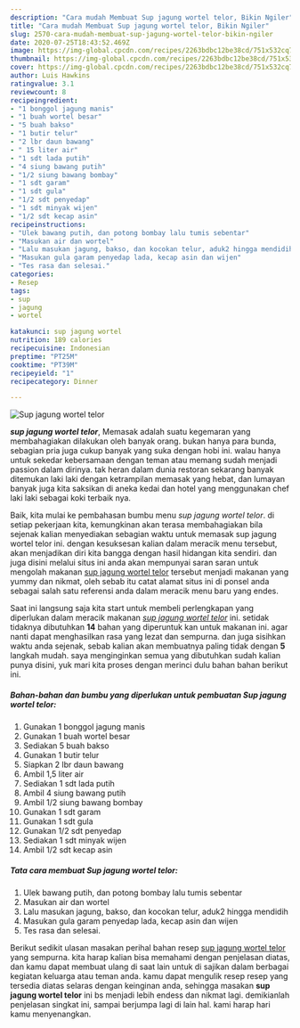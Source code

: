 ```yaml
---
description: "Cara mudah Membuat Sup jagung wortel telor, Bikin Ngiler"
title: "Cara mudah Membuat Sup jagung wortel telor, Bikin Ngiler"
slug: 2570-cara-mudah-membuat-sup-jagung-wortel-telor-bikin-ngiler
date: 2020-07-25T18:43:52.469Z
image: https://img-global.cpcdn.com/recipes/2263bdbc12be38cd/751x532cq70/sup-jagung-wortel-telor-foto-resep-utama.jpg
thumbnail: https://img-global.cpcdn.com/recipes/2263bdbc12be38cd/751x532cq70/sup-jagung-wortel-telor-foto-resep-utama.jpg
cover: https://img-global.cpcdn.com/recipes/2263bdbc12be38cd/751x532cq70/sup-jagung-wortel-telor-foto-resep-utama.jpg
author: Luis Hawkins
ratingvalue: 3.1
reviewcount: 8
recipeingredient:
- "1 bonggol jagung manis"
- "1 buah wortel besar"
- "5 buah bakso"
- "1 butir telur"
- "2 lbr daun bawang"
- " 15 liter air"
- "1 sdt lada putih"
- "4 siung bawang putih"
- "1/2 siung bawang bombay"
- "1 sdt garam"
- "1 sdt gula"
- "1/2 sdt penyedap"
- "1 sdt minyak wijen"
- "1/2 sdt kecap asin"
recipeinstructions:
- "Ulek bawang putih, dan potong bombay lalu tumis sebentar"
- "Masukan air dan wortel"
- "Lalu masukan jagung, bakso, dan kocokan telur, aduk2 hingga mendidih"
- "Masukan gula garam penyedap lada, kecap asin dan wijen"
- "Tes rasa dan selesai."
categories:
- Resep
tags:
- sup
- jagung
- wortel

katakunci: sup jagung wortel 
nutrition: 189 calories
recipecuisine: Indonesian
preptime: "PT25M"
cooktime: "PT39M"
recipeyield: "1"
recipecategory: Dinner

---
```



![Sup jagung wortel telor](https://img-global.cpcdn.com/recipes/2263bdbc12be38cd/751x532cq70/sup-jagung-wortel-telor-foto-resep-utama.jpg)

<b><i>sup jagung wortel telor</i></b>, Memasak adalah suatu kegemaran yang membahagiakan dilakukan oleh banyak orang. bukan hanya para bunda, sebagian pria juga cukup banyak yang suka dengan hobi ini. walau hanya untuk sekedar kebersamaan dengan teman atau memang sudah menjadi passion dalam dirinya. tak heran dalam dunia restoran sekarang banyak ditemukan laki laki dengan ketrampilan memasak yang hebat, dan lumayan banyak juga kita saksikan di aneka kedai dan hotel yang menggunakan chef laki laki sebagai koki terbaik nya.



Baik, kita mulai ke pembahasan bumbu menu <i>sup jagung wortel telor</i>. di setiap pekerjaan kita, kemungkinan akan terasa membahagiakan bila sejenak kalian menyediakan sebagian waktu untuk memasak sup jagung wortel telor ini. dengan kesuksesan kalian dalam meracik menu tersebut, akan menjadikan diri kita bangga dengan hasil hidangan kita sendiri. dan juga disini melalui situs ini anda akan mempunyai saran saran untuk mengolah makanan <u>sup jagung wortel telor</u> tersebut menjadi makanan yang yummy dan nikmat, oleh sebab itu catat alamat situs ini di ponsel anda sebagai salah satu referensi anda dalam meracik menu baru yang endes.


Saat ini langsung saja kita start untuk membeli perlengkapan yang diperlukan dalam meracik makanan <u><i>sup jagung wortel telor</i></u> ini. setidak tidaknya dibutuhkan <b>14</b> bahan yang diperuntuk kan untuk makanan ini. agar nanti dapat menghasilkan rasa yang lezat dan sempurna. dan juga sisihkan waktu anda sejenak, sebab kalian akan membuatnya paling tidak dengan <b>5</b> langkah mudah. saya menginginkan semua yang dibutuhkan sudah kalian punya disini, yuk mari kita proses dengan merinci dulu bahan bahan berikut ini.

<!--inarticleads1-->

##### Bahan-bahan dan bumbu yang diperlukan untuk pembuatan Sup jagung wortel telor:

1. Gunakan 1 bonggol jagung manis
1. Gunakan 1 buah wortel besar
1. Sediakan 5 buah bakso
1. Gunakan 1 butir telur
1. Siapkan 2 lbr daun bawang
1. Ambil  1,5 liter air
1. Sediakan 1 sdt lada putih
1. Ambil 4 siung bawang putih
1. Ambil 1/2 siung bawang bombay
1. Gunakan 1 sdt garam
1. Gunakan 1 sdt gula
1. Gunakan 1/2 sdt penyedap
1. Sediakan 1 sdt minyak wijen
1. Ambil 1/2 sdt kecap asin




<!--inarticleads2-->

##### Tata cara membuat Sup jagung wortel telor:

1. Ulek bawang putih, dan potong bombay lalu tumis sebentar
1. Masukan air dan wortel
1. Lalu masukan jagung, bakso, dan kocokan telur, aduk2 hingga mendidih
1. Masukan gula garam penyedap lada, kecap asin dan wijen
1. Tes rasa dan selesai.




Berikut sedikit ulasan masakan perihal bahan resep <u>sup jagung wortel telor</u> yang sempurna. kita harap kalian bisa memahami dengan penjelasan diatas, dan kamu dapat membuat ulang di saat lain untuk di sajikan dalam berbagai kegiatan keluarga atau teman anda. kamu dapat mengulik resep resep yang tersedia diatas selaras dengan keinginan anda, sehingga masakan <b>sup jagung wortel telor</b> ini bs menjadi lebih endess dan nikmat lagi. demikianlah penjelasan singkat ini, sampai berjumpa lagi di lain hal. kami harap hari kamu menyenangkan.
